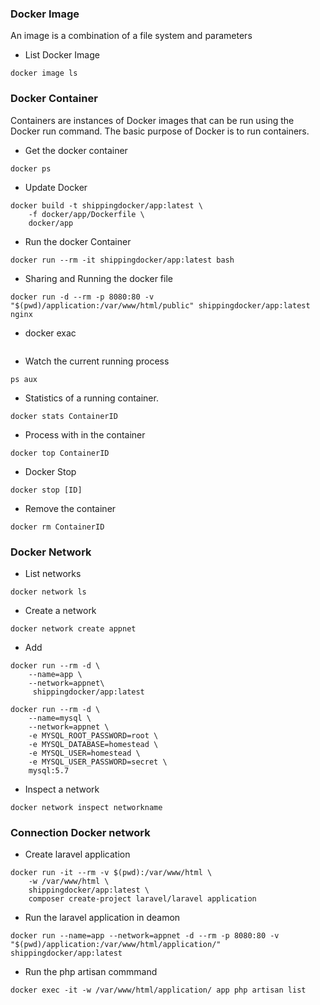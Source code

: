 ### Docker Image 
An image is a combination of a file system and parameters
* List Docker Image
```
docker image ls
```

### Docker Container
Containers are instances of Docker images that can be run using the Docker run command. The basic purpose of Docker is to run containers.

* Get the docker container
```
docker ps
```

* Update Docker
```
docker build -t shippingdocker/app:latest \
    -f docker/app/Dockerfile \
    docker/app
```
* Run the docker Container
```
docker run --rm -it shippingdocker/app:latest bash
```
* Sharing and Running the docker file
```
docker run -d --rm -p 8080:80 -v "$(pwd)/application:/var/www/html/public" shippingdocker/app:latest nginx
```
* docker exac
```
```
* Watch the current running process
```
ps aux
```
* Statistics of a running container.
```
docker stats ContainerID 
```
* Process with in the container
```
docker top ContainerID 
```
* Docker Stop
```
docker stop [ID]
```
* Remove the container
```
docker rm ContainerID 
```

### Docker Network 
* List networks
```
docker network ls
```
* Create a network
```
docker network create appnet
```
* Add 
```
docker run --rm -d \
    --name=app \
    --network=appnet\
     shippingdocker/app:latest

docker run --rm -d \
    --name=mysql \
    --network=appnet \
    -e MYSQL_ROOT_PASSWORD=root \
    -e MYSQL_DATABASE=homestead \
    -e MYSQL_USER=homestead \
    -e MYSQL_USER_PASSWORD=secret \
    mysql:5.7
```
* Inspect a network
```
docker network inspect networkname 
```
### Connection Docker network
* Create laravel application
```
docker run -it --rm -v $(pwd):/var/www/html \
    -w /var/www/html \
    shippingdocker/app:latest \
    composer create-project laravel/laravel application
```
* Run the laravel application in deamon
```
docker run --name=app --network=appnet -d --rm -p 8080:80 -v "$(pwd)/application:/var/www/html/application/" shippingdocker/app:latest
```
* Run the php artisan commmand 
```
docker exec -it -w /var/www/html/application/ app php artisan list
```
